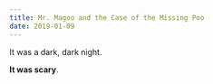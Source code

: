 ```yaml
---
title: Mr. Magoo and the Case of the Missing Poo
date: 2019-01-09
---
```


It was a dark, dark night.

**It was scary**.
